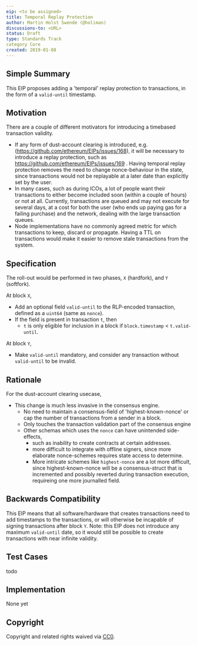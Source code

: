 ```yaml
---
eip: <to be assigned>
title: Temporal Replay Protection
author: Martin Holst Swende (@holiman)
discussions-to: <URL>
status: Draft
type: Standards Track
category Core
created: 2019-01-08
---
```


## Simple Summary

This EIP proposes adding a 'temporal' replay protection to transactions, in the form of a `valid-until` timestamp. 


## Motivation

There are a couple of different motivators for introducing a timebased transaction validity. 

- If any form of dust-account clearing is introduced, e.g. (https://github.com/ethereum/EIPs/issues/168), it will be necessary
to introduce a replay protection, such as https://github.com/ethereum/EIPs/issues/169 . Having temporal replay protection removes the need
to change nonce-behaviour in the state, since transactions would not be replayable at a later date than explicitly set by the user. 
- In many cases, such as during ICOs, a lot of people want their transactions to either become included soon (within a couple of hours) or not at all. Currently, 
transactions are queued and may not execute for several days, at a cost for both the user (who ends up paying gas for a failing purchase) and the network, dealing with the large transaction queues.  
- Node implementations have no commonly agreed metric for which transactions to keep, discard or propagate. Having a TTL on transactions would make it easier to remove stale transactions from the system. 

## Specification

The roll-out would be performed in two phases, `X` (hardfork), and `Y` (softfork).

At block `X`, 

- Add an optional field `valid-until` to the RLP-encoded transaction, defined as a `uint64` (same as `nonce`). 
- If the field is present in transaction `t`, then
  - `t` is only eligible for inclusion in a block if `block.timestamp` < `t.valid-until`. 

At block `Y`, 
- Make `valid-until` mandatory, and consider any transaction without `valid-until` to be invalid. 

## Rationale

For the dust-account clearing usecase, 
- This change is much less invasive in the consensus engine. 
  - No need to maintain a consensus-field of 'highest-known-nonce' or cap the number of transactions from a sender in a block. 
  - Only touches the transaction validation part of the consensus engine
  - Other schemas which uses the `nonce` can have unintended side-effects, 
    - such as inability to create contracts at certain addresses.
    - more difficult to integrate with offline signers, since more elaborate nonce-schemes requires state access to determine. 
    - More intricate schemes like `highest-nonce` are a lot more difficult, since highest-known-nonce will be a consensus-struct that is incremented and possibly reverted during transaction execution, requireing one more journalled field.  


## Backwards Compatibility

This EIP means that all software/hardware that creates transactions need to add timestamps to the transactions, or will otherwise be incapable of signing transactions after block `Y`. Note: this EIP does not introduce any maximum `valid-until` date, so it would still be possible to create
transactions with near infinite validity. 

## Test Cases

todo

## Implementation

None yet

## Copyright
Copyright and related rights waived via [CC0](https://creativecommons.org/publicdomain/zero/1.0/).

